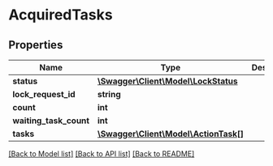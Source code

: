 # AcquiredTasks

## Properties
Name | Type | Description | Notes
------------ | ------------- | ------------- | -------------
**status** | [**\Swagger\Client\Model\LockStatus**](LockStatus.md) |  | [optional] 
**lock_request_id** | **string** |  | [optional] 
**count** | **int** |  | [optional] 
**waiting_task_count** | **int** |  | [optional] 
**tasks** | [**\Swagger\Client\Model\ActionTask[]**](ActionTask.md) |  | [optional] 

[[Back to Model list]](../../README.md#documentation-for-models) [[Back to API list]](../../README.md#documentation-for-api-endpoints) [[Back to README]](../../README.md)

